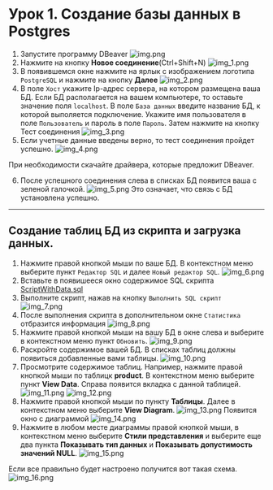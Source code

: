 # Урок 1. Создание базы данных в Postgres

1. Запустите программу DBeaver
![img.png](img.png)
2. Нажмите на кнопку **Новое соединение**(Ctrl+Shift+N)
![img_1.png](img_1.png)
3. В появившемся окне нажмите на ярлык с изображением логотипа ```PostgreSQL``` и нажмите на кнопку **Далее**
![img_2.png](img_2.png)
4. В поле ```Хост``` укажите Ip-адрес сервера, на котором размещена ваша БД. Если БД располагается на вашем компьютере, то оставьте значение поля ```localhost```.  В поле ```База данных``` введите название БД, к которой выполяется подключение. Укажите имя пользователя в поле ```Пользователь``` и пароль в поле ```Пароль```. Затем нажмите на кнопку Тест соединения
![img_3.png](img_3.png)
5. Если учетные данные введены верно, то тест соединения пройдет успешно.
![img_4.png](img_4.png)

При необходимости скачайте драйвера, которые предложит DBeaver.

6. После успешного соединения слева в списках БД появится ваша с зеленой галочкой.
![img_5.png](img_5.png)
Это означает, что связь с БД установлена успешно.


----

## Создание таблиц БД из скрипта и загрузка данных.

1. Нажмите правой кнопкой мыши по ваше БД. В контекстном меню выберите пункт ```Редактор SQL``` и далее ```Новый редактор SQL```.
![img_6.png](img_6.png)
2. Вставьте в появишееся окно содержимое SQL скрипта [ScriptWithData.sql](ScriptWithData.sql)
3. Выполните скрипт, нажав на кнопку ```Выполнить SQL скрипт```
![img_7.png](img_7.png)
4. После выполнения скрипта в дополнительном окне ```Статистика``` отбразится информация
![img_8.png](img_8.png)
5. Нажмите правой кнопкой мыши на вашу БД в окне слева и выберите в контекстном меню пункт ```Обновить```.
![img_9.png](img_9.png)
6. Раскройте содержимое вашей БД. В списках таблиц должны появиться добавленные вами таблицы.
![img_10.png](img_10.png)
7. Просмотрите содержимое таблиц. Например, нажмите правой кнопкой мыши по таблицк **product**. В контекстном меню выберите пункт **View Data**. Справа появится вкладка с данной таблицей.
![img_11.png](img_11.png)
![img_12.png](img_12.png)
8. Нажмите правой кнопкой мыши по пункту **Таблицы**. Далее в контекстном меню выберите **View Diagram**.
![img_13.png](img_13.png)
Появится окно с диаграммой
![img_14.png](img_14.png)
9. Нажмите в любом месте диаграммы правой кнопкой мыши, в контекстном меню выберите **Стили представления** и выберите еще два пункта **Показывать тип данных** и **Показывать допустимость значений NULL**. 
![img_15.png](img_15.png)


Если все правильно будет настроено получится вот такая схема.
![img_16.png](img_16.png)